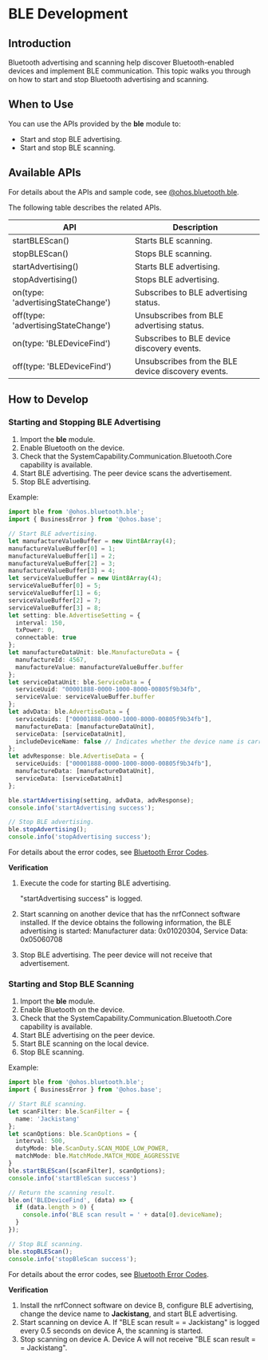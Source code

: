 # BLE Development

## Introduction
Bluetooth advertising and scanning help discover Bluetooth-enabled devices and implement BLE communication. This topic walks you through on how to start and stop Bluetooth advertising and scanning.

## When to Use
You can use the APIs provided by the **ble** module to:

- Start and stop BLE advertising.
- Start and stop BLE scanning.

## Available APIs

For details about the APIs and sample code, see [@ohos.bluetooth.ble](../../reference/apis-connectivity-kit/js-apis-bluetooth-ble.md).

The following table describes the related APIs.

| API                            | Description                                                                      |
| ---------------------------------- | ------------------------------------------------------------------------------ |
| startBLEScan()                     | Starts BLE scanning.                                                              |
| stopBLEScan()                      | Stops BLE scanning.                                                               |
| startAdvertising()                 | Starts BLE advertising.                                                               |
| stopAdvertising()                  | Stops BLE advertising.                                                               |
| on(type: 'advertisingStateChange') | Subscribes to BLE advertising status.                                                               |
| off(type: 'advertisingStateChange')| Unsubscribes from BLE advertising status.                                                           |
| on(type: 'BLEDeviceFind')          | Subscribes to BLE device discovery events.                                                       |
| off(type: 'BLEDeviceFind')         | Unsubscribes from the BLE device discovery events.                                                    |

## How to Develop

### Starting and Stopping BLE Advertising
1. Import the **ble** module.
2. Enable Bluetooth on the device.
3. Check that the SystemCapability.Communication.Bluetooth.Core capability is available.
4. Start BLE advertising. The peer device scans the advertisement.
5. Stop BLE advertising.

Example:

```ts
import ble from '@ohos.bluetooth.ble';
import { BusinessError } from '@ohos.base';

// Start BLE advertising.
let manufactureValueBuffer = new Uint8Array(4);
manufactureValueBuffer[0] = 1;
manufactureValueBuffer[1] = 2;
manufactureValueBuffer[2] = 3;
manufactureValueBuffer[3] = 4;
let serviceValueBuffer = new Uint8Array(4);
serviceValueBuffer[0] = 5;
serviceValueBuffer[1] = 6;
serviceValueBuffer[2] = 7;
serviceValueBuffer[3] = 8;
let setting: ble.AdvertiseSetting = {
  interval: 150,
  txPower: 0,
  connectable: true
};
let manufactureDataUnit: ble.ManufactureData = {
  manufactureId: 4567,
  manufactureValue: manufactureValueBuffer.buffer
};
let serviceDataUnit: ble.ServiceData = {
  serviceUuid: "00001888-0000-1000-8000-00805f9b34fb",
  serviceValue: serviceValueBuffer.buffer
};
let advData: ble.AdvertiseData = {
  serviceUuids: ["00001888-0000-1000-8000-00805f9b34fb"],
  manufactureData: [manufactureDataUnit],
  serviceData: [serviceDataUnit],
  includeDeviceName: false // Indicates whether the device name is carried. This parameter is optional. Note that the length of a broadcast packet including the device name cannot exceed 31 bytes.
};
let advResponse: ble.AdvertiseData = {
  serviceUuids: ["00001888-0000-1000-8000-00805f9b34fb"],
  manufactureData: [manufactureDataUnit],
  serviceData: [serviceDataUnit]
};

ble.startAdvertising(setting, advData, advResponse);
console.info('startAdvertising success');

// Stop BLE advertising.
ble.stopAdvertising();
console.info('stopAdvertising success');
```

For details about the error codes, see [Bluetooth Error Codes](../../reference/apis-connectivity-kit/errorcode-bluetoothManager.md).

**Verification**

1. Execute the code for starting BLE advertising. 

   "startAdvertising success" is logged. 
2. Start scanning on another device that has the nrfConnect software installed.
   If the device obtains the following information, the BLE advertising is started:
   Manufacturer data: 0x01020304, Service Data: 0x05060708
3. Stop BLE advertising.
   The peer device will not receive that advertisement.
### Starting and Stop BLE Scanning
1. Import the **ble** module.
2. Enable Bluetooth on the device.
3. Check that the SystemCapability.Communication.Bluetooth.Core capability is available.
4. Start BLE advertising on the peer device.
5. Start BLE scanning on the local device.
6. Stop BLE scanning.

Example:

```ts
import ble from '@ohos.bluetooth.ble';
import { BusinessError } from '@ohos.base';

// Start BLE scanning.
let scanFilter: ble.ScanFilter = {
  name: 'Jackistang'
};
let scanOptions: ble.ScanOptions = {
  interval: 500,
  dutyMode: ble.ScanDuty.SCAN_MODE_LOW_POWER,
  matchMode: ble.MatchMode.MATCH_MODE_AGGRESSIVE
}
ble.startBLEScan([scanFilter], scanOptions);
console.info('startBleScan success')

// Return the scanning result.
ble.on('BLEDeviceFind', (data) => {
  if (data.length > 0) {
    console.info('BLE scan result = ' + data[0].deviceName);
  }
});

// Stop BLE scanning.
ble.stopBLEScan();
console.info('stopBleScan success');
```

For details about the error codes, see [Bluetooth Error Codes](../../reference/apis-connectivity-kit/errorcode-bluetoothManager.md).

**Verification**

1. Install the nrfConnect software on device B, configure BLE advertising, change the device name to **Jackistang**, and start BLE advertising. 
2. Start scanning on device A. 
   If "BLE scan result = = Jackistang" is logged every 0.5 seconds on device A, the scanning is started. 
3. Stop scanning on device A.
   Device A will not receive "BLE scan result = = Jackistang".